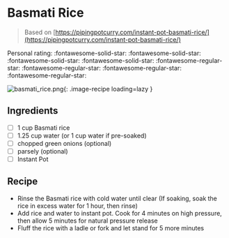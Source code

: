 <!-- Needs Manual Review -->

<!-- Do not modify sections with "AUTO-*". They are updated by make.py -->

# Basmati Rice

> Based on [https://pipingpotcurry.com/instant-pot-basmati-rice/](https://pipingpotcurry.com/instant-pot-basmati-rice/)

<!-- rating=1; (User can specify rating on scale of 1-5) -->
<!-- AUTO-UserRating -->
Personal rating: :fontawesome-solid-star: :fontawesome-solid-star: :fontawesome-solid-star: :fontawesome-solid-star: :fontawesome-regular-star: :fontawesome-regular-star: :fontawesome-regular-star: :fontawesome-regular-star:
<!-- /AUTO-UserRating -->

<!-- name_image=basmati_rice.png; (User can specify image name if multiple exist) -->
<!-- AUTO-Image -->
![basmati_rice.png](./basmati_rice.png){: .image-recipe loading=lazy }
<!-- /AUTO-Image -->

## Ingredients

* [ ] 1 cup Basmati rice
* [ ] 1.25 cup water (or 1 cup water if pre-soaked)
* [ ] chopped green onions (optional)
* [ ] parsely (optional)
* [ ] Instant Pot

## Recipe

* Rinse the Basmati rice with cold water until clear (If soaking, soak the rice in excess water for 1 hour, then rinse)
* Add rice and water to instant pot. Cook for 4 minutes on high pressure, then allow 5 minutes for natural pressure release
* Fluff the rice with a ladle or fork and let stand for 5 more minutes
